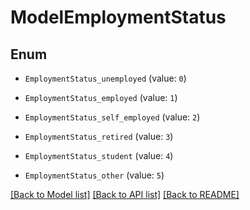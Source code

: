 # ModelEmploymentStatus


## Enum

* `EmploymentStatus_unemployed` (value: `0`)

* `EmploymentStatus_employed` (value: `1`)

* `EmploymentStatus_self_employed` (value: `2`)

* `EmploymentStatus_retired` (value: `3`)

* `EmploymentStatus_student` (value: `4`)

* `EmploymentStatus_other` (value: `5`)

[[Back to Model list]](../README.md#documentation-for-models) [[Back to API list]](../README.md#documentation-for-api-endpoints) [[Back to README]](../README.md)


